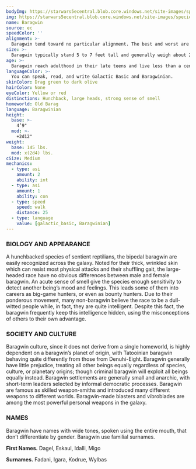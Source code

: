 ```yaml
---
bodyImg: https://starwars5ecentral.blob.core.windows.net/site-images/species/species_Baragwin.png
img: https://starwars5ecentral.blob.core.windows.net/site-images/species/species_Baragwin.png
name: Baragwin
source: ec
speedColor: ''
alignment: >-
  Baragwin tend toward no particular alignment. The best and worst are found among them.
size: >-
  Baragwin typically stand 5 to 7 feet tall and generally weigh about 200 lbs. Regardless of your position in that range, your size is Medium.
age: >-
  Baragwin reach adulthood in their late teens and live less than a century.
languageColor: >-
  You can speak, read, and write Galactic Basic and Baragwinian. 
skinColor: Drag green to dark olive
hairColor: None
eyeColor: Yellow or red
distinctions: Hunchback, large heads, strong sense of smell
homeworld: Old Barag
language: Baragwinian
height:
  base: >-
    4’9"
  mod: >-
    +2d12"
weight:
  base: 145 lbs.
  mod: x(2d4) lbs.
cSize: Medium
mechanics:
  - type: asi
    amount: 2
    ability: int
  - type: asi
    amount: 1
    ability: con
  - type: speed
    speed: walk
    distance: 25
  - type: language
    value: [galactic_basic, Baragwinian]
---
```

### BIOLOGY AND APPEARANCE
A hunchbacked species of sentient reptilians, the bipedal baragwin are easily recognized across the galaxy. Noted for their thick, wrinkled skin which can resist most physical attacks and their shuffling gait, the large-headed race have no obvious differences between male and female baragwin. An acute sense of smell give the species enough sensitivity to detect another being’s mood and feelings. This leads some of them into careers as big-game hunters, or even as bounty hunters. Due to their ponderous movement, many non-baragwin believe the race to be a dull-witted people while, in fact, they are quite intelligent. Despite this fact, the baragwin frequently keep this intelligence hidden, using the misconceptions of others to their own advantage.

### SOCIETY AND CULTURE
Baragwin culture, since it does not derive from a single homeworld, is highly dependent on a baragwin’s planet of origin, with Tatooinian baragwin behaving quite differently from those from Denuhi-Eight. Baragwin generally have little prejudice, treating all other beings equally regardless of species, culture, or planetary origins; though criminal baragwin will exploit all beings equally instead. Baragwin settlements are generally small and anarchic, with short-term leaders selected by informal democratic processes. Baragwin are famous as skilled weapon-smiths and introduced many different weapons to different worlds. Baragwin-made blasters and vibroblades are among the most powerful personal weapons in the galaxy.

### NAMES
Baragwin have names with wide tones, spoken using the entire mouth, that don’t differentiate by gender. Baragwin use familial surnames.

__First Names.__ Dagel, Eskaul, Idalli, Migo

__Surnames.__ Fadani, Igara, Kodrue, Wylbas



    